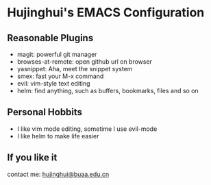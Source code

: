 Hujinghui's EMACS Configuration
==========================================================================

## Reasonable Plugins

- magit: powerful git manager
- browses-at-remote: open github url on browser
- yasnippet: Aha, meet the snippet system
- smex: fast your M-x command
- evil: vim-style text editing
- helm: find anything, such as buffers, bookmarks, files and so on


## Personal Hobbits

- I like vim mode editing, sometime I use evil-mode
- I like helm to make life easier


## If you like it

contact me: hujinghui@buaa.edu.cn

